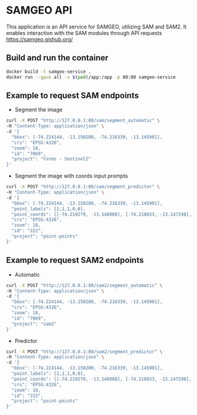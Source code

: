 # SAMGEO API

This application is an API service for SAMGEO, utilizing SAM and SAM2. It enables interaction with the SAM modules through API requests  https://samgeo.gishub.org/

## Build and run the container

```sh
docker build -t samgeo-service .
docker run --gpus all -v $(pwd)/app:/app -p 80:80 samgeo-service
```


## Example to request SAM endpoints

- Segment the image


```sh
curl -X POST "http://127.0.0.1:80/sam/segment_automatic" \
-H "Content-Type: application/json" \
-d '{
  "bbox": [-74.224144, -13.150200, -74.216339, -13.145901],
  "crs": "EPSG:4326",
  "zoom": 18,
  "id": "7069",
  "project": "Farms - Sentinel2"
}'
```

- Segment the image with coords input prompts

```sh
curl -X POST "http://127.0.0.1:80/sam/segment_predictor" \
-H "Content-Type: application/json" \
-d '{
  "bbox": [-74.224144, -13.150200, -74.216339, -13.145901],
  "point_labels": [1,1,1,0,0],
  "point_coords": [[-74.219279, -13.148008], [-74.218833, -13.147298], [-74.219690, -13.147226], [-74.219716, -13.147771], [-74.218953, -13.148197]],
  "crs": "EPSG:4326",
  "zoom": 18,
  "id": "222",
  "project": "point-points"
}'
```


## Example to request SAM2 endpoints

- Automatic


```sh
curl -X POST "http://127.0.0.1:80/sam2/segment_automatic" \
-H "Content-Type: application/json" \
-d '{
  "bbox": [-74.224144, -13.150200, -74.216339, -13.145901],
  "crs": "EPSG:4326",
  "zoom": 18,
  "id": "7069",
  "project": "sam2"
}'
```


- Predictor


```sh
curl -X POST "http://127.0.0.1:80/sam2/segment_predictor" \
-H "Content-Type: application/json" \
-d '{
  "bbox": [-74.224144, -13.150200, -74.216339, -13.145901],
  "point_labels": [1,1,1,0,0],
  "point_coords": [[-74.219279, -13.148008], [-74.218833, -13.147298], [-74.219690, -13.147226], [-74.219716, -13.147771], [-74.218953, -13.148197]],
  "crs": "EPSG:4326",
  "zoom": 18,
  "id": "222",
  "project": "point-points"
}'
```